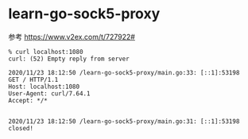 # learn-go-sock5-proxy
参考 https://www.v2ex.com/t/727922#

```shell-session
% curl localhost:1080
curl: (52) Empty reply from server

```

```shell-session
2020/11/23 18:12:50 /learn-go-sock5-proxy/main.go:33: [::1]:53198
GET / HTTP/1.1
Host: localhost:1080
User-Agent: curl/7.64.1
Accept: */*


2020/11/23 18:12:50 /learn-go-sock5-proxy/main.go:31: [::1]:53198 closed!
```
